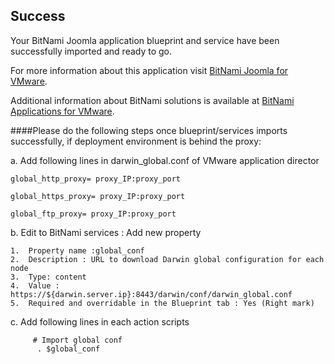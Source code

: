 [BitNami Applications for VMware]: http://bitnami.org/vmware "BitNami Applications for VMware"
[BitNami Joomla for VMware]: http://bitnami.org/vmware/joomla "BitNami Joomla for VMware"


## Success
Your BitNami Joomla application blueprint and service have been successfully imported and ready to go.

For more information about this application visit [BitNami Joomla for VMware].

Additional information about BitNami solutions is available at [BitNami Applications for VMware].


####Please do the following steps once blueprint/services imports successfully, if deployment environment is behind the proxy:

a.	Add following lines in darwin_global.conf of VMware application director 

  	global_http_proxy= proxy_IP:proxy_port
  
  	global_https_proxy= proxy_IP:proxy_port
  
  	global_ftp_proxy= proxy_IP:proxy_port

b.	Edit to BitNami services : Add new property 

  	1.	Property name :global_conf   
  	2.	Description : URL to download Darwin global configuration for each node  
  	3.	Type: content    	
  	4.	Value : https://${darwin.server.ip}:8443/darwin/conf/darwin_global.conf  	
  	5.	Required and overridable in the Blueprint tab : Yes (Right mark)

c.	Add following lines in each action scripts

 		 # Import global conf   
  		  . $global_conf
